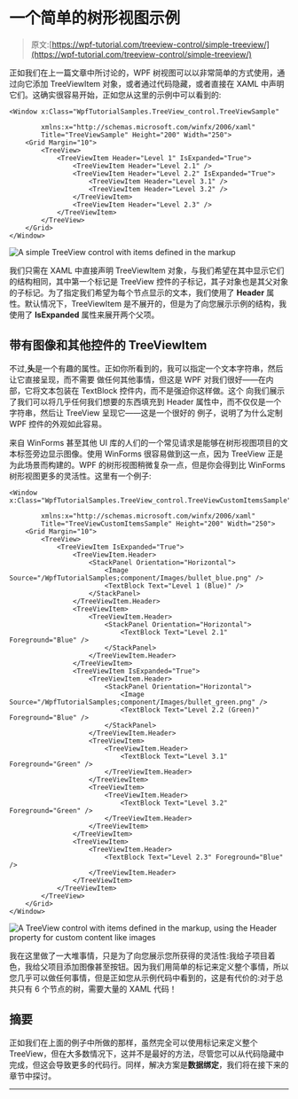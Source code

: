 # 一个简单的树形视图示例

> 原文:[https://wpf-tutorial.com/treeview-control/simple-treeview/](https://wpf-tutorial.com/treeview-control/simple-treeview/)

正如我们在上一篇文章中所讨论的，WPF 树视图可以以非常简单的方式使用，通过向它添加 TreeViewItem 对象，或者通过代码隐藏，或者直接在 XAML 中声明它们。这确实很容易开始，正如您从这里的示例中可以看到的:

```
<Window x:Class="WpfTutorialSamples.TreeView_control.TreeViewSample"

        xmlns:x="http://schemas.microsoft.com/winfx/2006/xaml"
        Title="TreeViewSample" Height="200" Width="250">
    <Grid Margin="10">
		<TreeView>
			<TreeViewItem Header="Level 1" IsExpanded="True">
				<TreeViewItem Header="Level 2.1" />
				<TreeViewItem Header="Level 2.2" IsExpanded="True">
					<TreeViewItem Header="Level 3.1" />
					<TreeViewItem Header="Level 3.2" />
				</TreeViewItem>
				<TreeViewItem Header="Level 2.3" />
			</TreeViewItem>
		</TreeView>
	</Grid>
</Window>
```

![](../Images/5fdea39791e99cf9aa90d7b784305f9b.png "A simple TreeView control with items defined in the markup")

我们只需在 XAML 中直接声明 TreeViewItem 对象，与我们希望在其中显示它们的结构相同，其中第一个标记是 TreeView 控件的子标记，其子对象也是其父对象的子标记。为了指定我们希望为每个节点显示的文本，我们使用了 **Header** 属性。默认情况下，TreeViewItem 是不展开的，但是为了向您展示示例的结构，我使用了 **IsExpanded** 属性来展开两个父项。

## 带有图像和其他控件的 TreeViewItem

不过,**头**是一个有趣的属性。正如你所看到的，我可以指定一个文本字符串，然后让它直接呈现，而不需要 做任何其他事情，但这是 WPF 对我们很好——在内部，它将文本包装在 TextBlock 控件内，而不是强迫你这样做。这个 向我们展示了我们可以将几乎任何我们想要的东西填充到 Header 属性中，而不仅仅是一个字符串，然后让 TreeView 呈现它——这是一个很好的 例子，说明了为什么定制 WPF 控件的外观如此容易。

<input type="hidden" name="IL_IN_ARTICLE">

来自 WinForms 甚至其他 UI 库的人们的一个常见请求是能够在树形视图项目的文本标签旁边显示图像。使用 WinForms 很容易做到这一点，因为 TreeView 正是为此场景而构建的。WPF 的树形视图稍微复杂一点，但是你会得到比 WinForms 树形视图更多的灵活性。这里有一个例子:

```
<Window x:Class="WpfTutorialSamples.TreeView_control.TreeViewCustomItemsSample"

        xmlns:x="http://schemas.microsoft.com/winfx/2006/xaml"
        Title="TreeViewCustomItemsSample" Height="200" Width="250">
	<Grid Margin="10">
		<TreeView>
			<TreeViewItem IsExpanded="True">
				<TreeViewItem.Header>
					<StackPanel Orientation="Horizontal">
						<Image Source="/WpfTutorialSamples;component/Images/bullet_blue.png" />
						<TextBlock Text="Level 1 (Blue)" />
					</StackPanel>
				</TreeViewItem.Header>
				<TreeViewItem>
					<TreeViewItem.Header>
						<StackPanel Orientation="Horizontal">
							<TextBlock Text="Level 2.1" Foreground="Blue" />
						</StackPanel>
					</TreeViewItem.Header>
				</TreeViewItem>
				<TreeViewItem IsExpanded="True">
					<TreeViewItem.Header>
						<StackPanel Orientation="Horizontal">
							<Image Source="/WpfTutorialSamples;component/Images/bullet_green.png" />
							<TextBlock Text="Level 2.2 (Green)" Foreground="Blue" />
						</StackPanel>
					</TreeViewItem.Header>
					<TreeViewItem>
						<TreeViewItem.Header>
							<TextBlock Text="Level 3.1" Foreground="Green" />
						</TreeViewItem.Header>
					</TreeViewItem>
					<TreeViewItem>
						<TreeViewItem.Header>
							<TextBlock Text="Level 3.2" Foreground="Green" />
						</TreeViewItem.Header>
					</TreeViewItem>
				</TreeViewItem>
				<TreeViewItem>
					<TreeViewItem.Header>
						<TextBlock Text="Level 2.3" Foreground="Blue" />
					</TreeViewItem.Header>
				</TreeViewItem>
			</TreeViewItem>
		</TreeView>
	</Grid>
</Window>
```

![](../Images/937754a3edd0f62b24be2ba32eac1c1b.png "A TreeView control with items defined in the markup, using the Header property for custom content like images")

我在这里做了一大堆事情，只是为了向您展示您所获得的灵活性:我给子项目着色，我给父项目添加图像甚至按钮。因为我们用简单的标记来定义整个事情，所以您几乎可以做任何事情，但是正如您从示例代码中看到的，这是有代价的:对于总共只有 6 个节点的树，需要大量的 XAML 代码！

## 摘要

正如我们在上面的例子中所做的那样，虽然完全可以使用标记来定义整个 TreeView，但在大多数情况下，这并不是最好的方法，尽管您可以从代码隐藏中完成，但这会导致更多的代码行。同样，解决方案是**数据绑定**，我们将在接下来的章节中探讨。

* * *